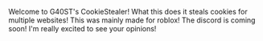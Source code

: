 Welcome to G40ST's CookieStealer!
What this does it steals cookies for multiple websites! 
     This was mainly made for roblox!
The discord is coming soon! I'm really excited to see your opinions!
